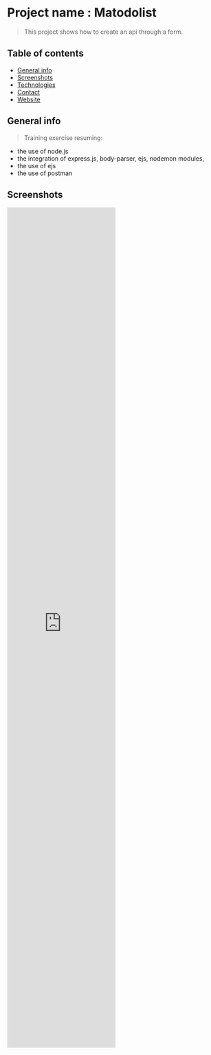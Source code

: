 # Project name : Matodolist
> This project shows how to create an api through a form.

## Table of contents
* [General info](#general-info)
* [Screenshots](#screenshots)
* [Technologies](#technologies)
* [Contact](#contact)
* [Website](#website)

## General info
> Training exercise resuming:
* the use of node.js
* the integration of express.js, body-parser, ejs, nodemon modules,
* the use of ejs
* the use of postman

## Screenshots
<iframe width="50%" height="50%" src="https://www.youtube.com/embed/fbHM_hDUjFM" frameborder="0" allow="accelerometer; autoplay; encrypted-media; gyroscope; picture-in-picture" allowfullscreen></iframe>
